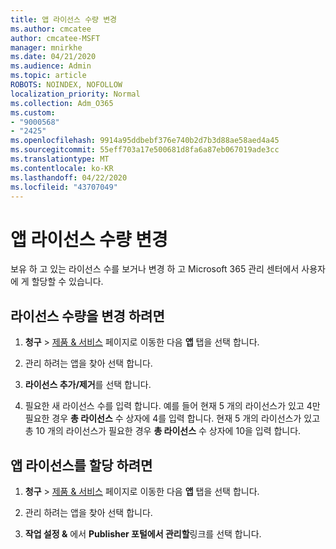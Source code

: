 ```yaml
---
title: 앱 라이선스 수량 변경
ms.author: cmcatee
author: cmcatee-MSFT
manager: mnirkhe
ms.date: 04/21/2020
ms.audience: Admin
ms.topic: article
ROBOTS: NOINDEX, NOFOLLOW
localization_priority: Normal
ms.collection: Adm_O365
ms.custom:
- "9000568"
- "2425"
ms.openlocfilehash: 9914a95ddbebf376e740b2d7b3d88ae58aed4a45
ms.sourcegitcommit: 55eff703a17e500681d8fa6a87eb067019ade3cc
ms.translationtype: MT
ms.contentlocale: ko-KR
ms.lasthandoff: 04/22/2020
ms.locfileid: "43707049"
---
```

# <a name="change-app-license-quantity"></a>앱 라이선스 수량 변경

보유 하 고 있는 라이선스 수를 보거나 변경 하 고 Microsoft 365 관리 센터에서 사용자에 게 할당할 수 있습니다. 

## <a name="to-change-license-quantity"></a>라이선스 수량을 변경 하려면

1. **청구** > [제품 & 서비스](https://go.microsoft.com/fwlink/p/?linkid=842054) 페이지로 이동한 다음 **앱** 탭을 선택 합니다.

2. 관리 하려는 앱을 찾아 선택 합니다.  

3. **라이선스 추가/제거**를 선택 합니다.

4. 필요한 새 라이선스 수를 입력 합니다. 예를 들어 현재 5 개의 라이선스가 있고 4만 필요한 경우 **총 라이선스** 수 상자에 4를 입력 합니다. 현재 5 개의 라이선스가 있고 총 10 개의 라이선스가 필요한 경우 **총 라이선스** 수 상자에 10을 입력 합니다.

## <a name="to-assign-app-licenses"></a>앱 라이선스를 할당 하려면

1. **청구** > [제품 & 서비스](https://go.microsoft.com/fwlink/p/?linkid=842054) 페이지로 이동한 다음 **앱** 탭을 선택 합니다.

2. 관리 하려는 앱을 찾아 선택 합니다.  

3. **작업 설정 &** 에서 **Publisher 포털에서 관리할**링크를 선택 합니다.